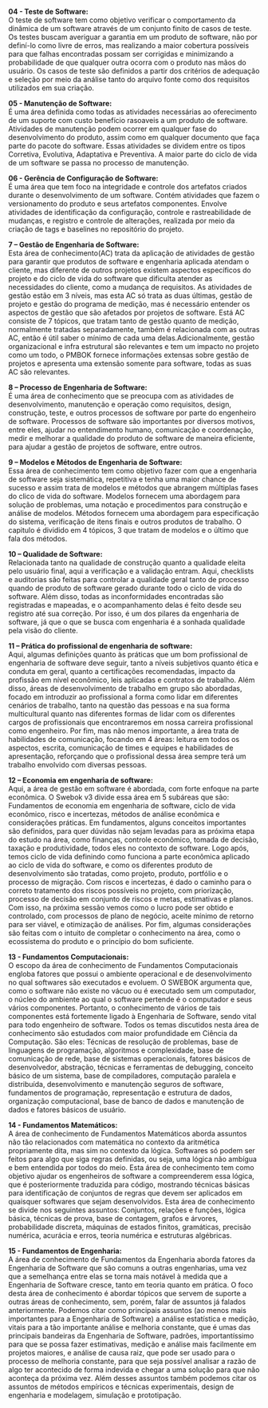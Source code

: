 
**04 - Teste de Software:**  
    O teste de software tem como objetivo verificar o comportamento da dinâmica de um software através de um conjunto finito de casos de teste. Os testes buscam averiguar a garantia em um produto de software, não por definí-lo como livre de erros, mas realizando a maior cobertura possíveis para que falhas encontradas possam ser corrigidas e minimizando a probabilidade de que qualquer outra ocorra com o produto nas mãos do usuário.
	Os casos de teste são definidos a partir dos critérios de adequação e seleção por meio da análise tanto do arquivo fonte como dos requisitos utilizados em sua criação.

**05 - Manutenção de Software:**  
    É uma área definida como todas as atividades necessárias ao oferecimento de um suporte com custo benefício rasoaveis a um produto de software. Atividades de manutenção podem ocorrer em qualquer fase do desenvolvimento do produto, assim como em qualquer documento que faça parte do pacote do software. Essas atividades se dividem entre os tipos Corretiva, Evolutiva, Adaptativa e Preventiva. A maior parte do ciclo de vida de um software se passa no processo de manutenção.

**06 - Gerência de Configuração de Software:**  
    É uma área que tem foco na integridade e controle dos artefatos criados durante o desenvolvimento de um software. Contém atividades que fazem o versionamento do produto e seus artefatos componentes. Envolve atividades de identificação da configuração, controle e rastreabilidade de mudanças, e registro e controle de alterações, realizada por meio da criação de tags e baselines no repositório do projeto.

**7 – Gestão de Engenharia de Software:**  
    Esta área de conhecimento\(AC\) trata da aplicação de atividades de gestão para garantir que produtos de software e engenharia aplicada atendam o cliente, mas diferente de outros projetos existem aspectos específicos do projeto e do ciclo de vida do software que dificulta atender as necessidades do  cliente, como a mudança de requisitos. As atividades de gestão estão em 3 níveis, mas esta AC só trata as duas últimas, gestão de projeto e gestão do programa de medição, mas é necessário entender os aspectos de gestão que são afetados por projetos de software. Está AC consiste de 7 tópicos, que tratam tanto de gestão quanto de medição, normalmente tratadas separadamente, também é relacionada com as outras AC, então é útil saber o mínimo de cada uma delas.Adicionalmente, gestão organizacional e infra estrutural são relevantes e tem um impacto no projeto como um todo, o PMBOK fornece informações extensas sobre gestão de projetos e apresenta uma extensão somente para software, todas as suas AC são relevantes.

**8 – Processo de Engenharia de Software:**  
    É uma área de conhecimento que se preocupa com as atividades de desenvolvimento, manutenção e operação como requisitos, design, construção, teste, e outros processos de software por parte do engenheiro de software. Processos de software são importantes por diversos motivos, entre eles, ajudar no entendimento humano, comunicação e coordenação, medir e melhorar a qualidade do produto de software de maneira eficiente, para ajudar a gestão de projetos de software, entre outros.

**9 – Modelos e Métodos de Engenharia de Software:**  
    Essa área de conhecimento tem como objetivo fazer com que a engenharia de software seja sistemática, repetitiva e tenha uma maior chance de sucesso e assim trata de modelos e métodos que abrangem múltiplas fases do clico de vida do software. Modelos fornecem uma abordagem para solução de problemas, uma notação e procedimentos para construção e análise de modelos. Métodos fornecem uma abordagem para especificação do sistema, verificação de itens finais e outros produtos de trabalho. O capitulo é dividido em 4 tópicos, 3 que tratam de modelos e o último que fala dos métodos.


**10 – Qualidade de Software:**  
    Relacionada tanto na qualidade de construção quanto a qualidade eleita pelo usuário final, aqui a verificação e a validação entram. Aqui, checklists e auditorias são feitas para controlar a qualidade geral tanto de processo quando de produto de software gerado durante todo o ciclo de vida do software. Além disso, todas as inconformidades encontradas são registradas e mapeadas, e o acompanhamento delas é feito desde seu registro até sua correção. Por isso, é um dos pilares da engenharia de software, já que o que se busca com engenharia é a sonhada qualidade pela visão do cliente.

**11 – Prática do profissional de engenharia de software:**  
    Aqui, algumas definições quanto às práticas que um bom profissional de engenharia de software deve seguir, tanto a níveis subjetivos quanto ética e conduta em geral, quanto a certificações recomendadas, impacto da profissão em nível econômico, leis aplicadas e contratos de trabalho. Além disso, áreas de desenvolvimento de trabalho em grupo são abordadas, focado em introduzir ao profissional a forma como lidar em diferentes cenários de trabalho, tanto na questão das pessoas e na sua forma multicultural quanto nas diferentes formas de lidar com os diferentes cargos de profissionais que encontraremos em nossa carreira profissional como engenheiro. Por fim, mas não menos importante, a área trata de habilidades de comunicação, focando em 4 áreas: leitura em todos os aspectos, escrita, comunicação de times e equipes e habilidades de apresentação, reforçando que o profissional dessa área sempre terá um trabalho envolvido com diversas pessoas.

**12 – Economia em engenharia de software:**  
    Aqui, a área de gestão em software é abordada, com forte enfoque na parte econômica. O Swebok v3 divide essa área em 5 subáreas que são: Fundamentos de economia em engenharia de software, ciclo de vida econômico, risco e incertezas, métodos de análise econômica e considerações práticas. Em fundamentos, alguns conceitos importantes são definidos, para quer dúvidas não sejam levadas para as próxima etapa do estudo na área, como finanças, controle econômico, tomada de decisão, taxação e produtividade, todos eles no contexto de software. Logo após, temos ciclo de vida definindo como funciona a parte econômica aplicado ao ciclo de vida do software, e como os diferentes produto de desenvolvimento são tratadas, como projeto, produto, portfólio e o processo de migração. Com riscos e incertezas, é dado o caminho para o correto tratamento dos riscos possíveis no projeto, com priorização, processo de decisão em conjunto de riscos e metas, estimativas e planos. Com isso, na próxima sessão vemos como o lucro pode ser obtido e controlado, com processos de plano de negócio, aceite mínimo de retorno para ser viável, e otimização de análises. Por fim, algumas considerações são feitas com o intuito de completar o conhecimento na área, como o ecossistema do produto e o princípio do bom suficiente.	

**13 - Fundamentos Computacionais:**  
	O escopo da área de conhecimento de Fundamentos Computacionais engloba fatores que possui o ambiente operacional e de desenvolvimento no qual softwares são executados e evoluem. O SWEBOK argumenta que, como o software não existe no vácuo ou é executado sem um computador, o núcleo do ambiente ao qual o software pertende é o computador e seus vários componentes. Portanto, o conhecimento de vários de tais componentes está fortemente ligado à Engenharia de Software, sendo vital para todo engenheiro de software. Todos os temas discutidos nesta área de conhecimento são estudados com maior profundidade em Ciência da Computação. São eles: Técnicas de resolução de problemas, base de linguagens de programação, algoritmos e complexidade, base de comunicação de rede, base de sistemas operacionais, fatores básicos de desenvolvedor, abstração, técnicas e ferramentas de debugging, conceito básico de um sistema, base de compiladores, computação paralela e distribuída, desenvolvimento e manutenção seguros de software, fundamentos de programação, representação e estrutura de dados, organização computacional, base de banco de dados e manutenção de dados e fatores básicos de usuário.

**14 - Fundamentos Matemáticos:**  
	A área de conhecimento de Fundamentos Matemáticos aborda assuntos não tão relacionados com matemática no contexto da aritmética propriamente dita, mas sim no contexto da lógica. Softwares só podem ser feitos para algo que siga regras definidas, ou seja, uma lógica não ambígua e bem entendida por todos do meio. Esta área de conhecimento tem como objetivo ajudar os engenheiros de software a compreenderem essa lógica, que é posteriormente traduzida para código, mostrando técnicas básicas para identificação de conjuntos de regras que devem ser aplicados em quaisquer softwares que sejam desenvolvidos. Esta área de conhecimento se divide nos seguintes assuntos: Conjuntos, relações e funções, lógica básica, técnicas de prova, base de contagem, grafos e árvores, probabilidade discreta, máquinas de estados finitos, gramáticas, precisão numérica, acurácia e erros, teoria numérica e estruturas algébricas.

**15 - Fundamentos de Engenharia:**  
	A área de conhecimento de Fundamentos da Engenharia aborda fatores da Engenharia de Software que são comuns a outras engenharias, uma vez que a semelhança entre elas se torna mais notável à medida que a Engenharia de Software cresce, tanto em teoria quanto em prática. O foco desta área de conhecimento é abordar tópicos que servem de suporte a outras áreas de conhecimento, sem, porém, falar de assuntos já falados anteriormente. Podemos citar como principais assuntos \(ao menos mais importantes para a Engenharia de Software\) a análise estatística e medição, vitais para a tão importante análise e melhoria constante, que é umas das principais bandeiras da Engenharia de Software, padrões, importantíssimo para que se possa fazer estimativas, medição e análise mais facilmente em projetos maiores, e análise de causa raiz, que pode ser usado para o processo de melhoria constante, para que seja possível analisar a razão de algo ter acontecido de forma indevida e chegar a uma solução para que não aconteça da próxima vez. Além desses assuntos também podemos citar os assuntos de métodos empíricos e técnicas experimentais, design de engenharia e modelagem, simulação e prototipação.
